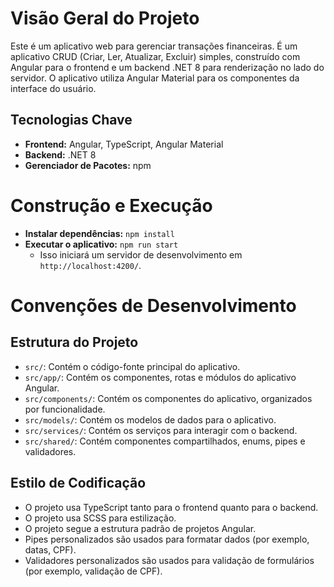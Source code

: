 # Visão Geral do Projeto

Este é um aplicativo web para gerenciar transações financeiras. É um aplicativo CRUD (Criar, Ler, Atualizar, Excluir) simples, construído com Angular para o frontend e um backend .NET 8 para renderização no lado do servidor. O aplicativo utiliza Angular Material para os componentes da interface do usuário.

## Tecnologias Chave

*   **Frontend:** Angular, TypeScript, Angular Material
*   **Backend:** .NET 8
*   **Gerenciador de Pacotes:** npm

# Construção e Execução

*   **Instalar dependências:** `npm install`
*   **Executar o aplicativo:** `npm run start`
    *   Isso iniciará um servidor de desenvolvimento em `http://localhost:4200/`.

# Convenções de Desenvolvimento

## Estrutura do Projeto

*   `src/`: Contém o código-fonte principal do aplicativo.
*   `src/app/`: Contém os componentes, rotas e módulos do aplicativo Angular.
*   `src/components/`: Contém os componentes do aplicativo, organizados por funcionalidade.
*   `src/models/`: Contém os modelos de dados para o aplicativo.
*   `src/services/`: Contém os serviços para interagir com o backend.
*   `src/shared/`: Contém componentes compartilhados, enums, pipes e validadores.

## Estilo de Codificação

*   O projeto usa TypeScript tanto para o frontend quanto para o backend.
*   O projeto usa SCSS para estilização.
*   O projeto segue a estrutura padrão de projetos Angular.
*   Pipes personalizados são usados para formatar dados (por exemplo, datas, CPF).
*   Validadores personalizados são usados para validação de formulários (por exemplo, validação de CPF).